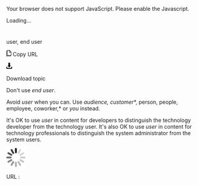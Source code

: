 Your browser does not support JavaScript. Please enable the Javascript.

Loading...

# 

user, end user

![Copy URL](media/user-end-user/Copy.png)
Copy URL

![Download](media/user-end-user/Download.png)

Download topic

Don't use *end user*. 

Avoid *user* when you can. Use *audience,* *customer**, person, people, employee, coworker,* or *you* instead.

It's OK to use *user* in content for developers to distinguish the technology developer from the technology user. It's also OK to use *user* in content for technology professionals to distinguish the system administrator from the system users.

![In progress](media/user-end-user/activity-large.gif)

URL :

